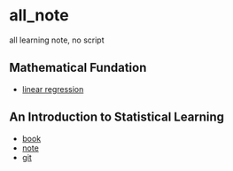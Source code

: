# all_note
all learning note, no script
## Mathematical Fundation
- [linear regression](https://www.dropbox.com/s/hc6361o716xmbq4/LinearRegresion.pdf?dl=0)

## An Introduction to Statistical Learning
- [book](https://www.dropbox.com/s/c6zj1liwccwb6l4/ISLR%20First%20Printing.pdf?dl=0)
- [note](https://www.dropbox.com/s/ssn1idb3c41hth0/ISLRnote.pdf?dl=0)
- [git](https://github.com/xshii/ISLRInPython)

